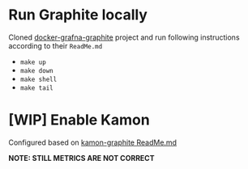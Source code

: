 # Run Graphite locally
  Cloned [docker-grafna-graphite](https://github.com/kamon-io/docker-grafana-graphite.git) project and run following 
  instructions according to their `ReadMe.md`
  
  - `make up`
  - `make down`
  - `make shell`
  - `make tail`
  
# [WIP] Enable Kamon
  Configured based on [kamon-graphite ReadMe.md](https://github.com/kamon-io/kamon-graphite)
  
  __NOTE: STILL METRICS ARE NOT CORRECT__